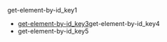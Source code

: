 get-element-by-id_key1
- [get-element-by-id_key3](https://codepen.io/navgurukul/full/yVqmvj)get-element-by-id_key4
- get-element-by-id_key5
